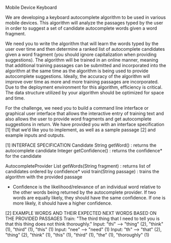 Mobile Device Keyboard

We are developing a keyboard autocomplete algorithm to be used in various mobile devices. This 
algorithm will analyze the passages typed by the user in order to suggest a set of candidate 
autocomplete words given a word fragment.

We need you to write the algorithm that will learn the words typed by the user over time and 
then determine a ranked list of autocomplete candidates given a word fragment (you should 
ignore capitalization when providing suggestions). The algorithm will be trained in an online 
manner, meaning that additional training passages can be submitted and incorporated into the 
algorithm at the same time as the algorithm is being used to provide autocomplete suggestions. 
Ideally, the accuracy of the algorithm will improve over time as more and more training passages 
are incorporated. Due to the deployment environment for this algorithm, efficiency is critical. 
The data structure utilized by your algorithm should be optimized for space and time.

For the challenge, we need you to build a command line interface or graphical user interface 
that allows the interactive entry of training text and also allows the user to provide word 
fragments and get autocomplete suggestions in return. We have provided you with an interface 
specification [1] that we’d like you to implement, as well as a sample passage [2] and example 
inputs and outputs.

[1] INTERFACE SPECIFICATION
Candidate
    String getWord() : returns the autocomplete candidate
    Integer getConfidence() : returns the confidence* for the candidate

AutocompleteProvider
    List<Candidate> getWords(String fragment) : returns list of candidates ordered by confidence*
    void train(String passage) : trains the algorithm with the provided passage
* Confidence is the likelihood/relevance of an individual word relative to the other words being 
returned by the autocomplete provider. If two words are equally likely, they should have the same 
confidence. If one is more likely, it should have a higher confidence.

[2] EXAMPLE WORDS AND THEIR EXPECTED NEXT WORDS BASED ON THE PROVIDED PASSAGES
Train: "The third thing that I need to tell you is that this thing does not think thoroughly."
Input: "thi" --> "thing" (2), "think" (1), "third" (1), "this" (1)
Input: "nee" --> "need" (1)
Input: "th" --> "that" (2), "thing" (2), "think" (1), "this" (1), "third" (1), "the" (1), 
       "thoroughly" (1)